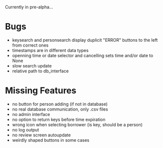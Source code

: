 Currently in pre-alpha...

# Bugs
- keysearch and personsearch display duplicit "ERROR" buttons to the left from correct ones
- timestamps are in different data types
- openning time or date selector and cancelling sets time and/or date to None
- slow search update
- relative path to db_interface

# Missing Features
- no button for person adding (if not in database)
- no real database communication, only .csv files
- no admin interface
- no option to return keys before time expiration
- wrong icon when selecting borrower (is key, should be a person)
- no log output
- no review screen autoupdate
- weirdly shaped buttons in some cases